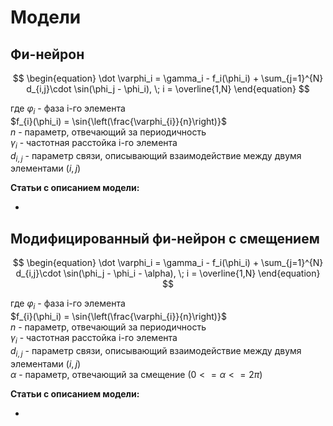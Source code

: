 # Модели

## Фи-нейрон
$$
\begin{equation}
      \dot \varphi_i = \gamma_i - f_i(\phi_i) + \sum_{j=1}^{N} d_{i,j}\cdot \sin(\phi_j - \phi_i), \;  
      i = \overline{1,N}
\end{equation}   
$$

где 
$\varphi_{i}$ -  фаза i-го элемента  
$f_{i}(\phi_i) = \sin{\left(\frac{\varphi_{i}}{n}\right)}$  
$n$ - параметр, отвечающий за периодичность  
$\gamma_{i}$ - частотная расстойка i-го элемента  
$d_{i,j}$ - параметр связи, описывающий взаимодействие между двумя элементами $(i, j)$  


**Статьи с описанием модели:**

  -  


## Модифицированный фи-нейрон с смещением 
$$
\begin{equation}
      \dot \varphi_i = \gamma_i - f_i(\phi_i) + \sum_{j=1}^{N} d_{i,j}\cdot \sin(\phi_j - \phi_i - \alpha), \;  
      i = \overline{1,N}
\end{equation}   
$$

где 
$\varphi_{i}$ -  фаза i-го элемента  
$f_{i}(\phi_i) = \sin{\left(\frac{\varphi_{i}}{n}\right)}$  
$n$ - параметр, отвечающий за периодичность  
$\gamma_{i}$ - частотная расстойка i-го элемента  
$d_{i,j}$ - параметр связи, описывающий взаимодействие между двумя элементами $(i, j)$  
$\alpha$ - параметр, отвечающий за смещение ($0 <= \alpha <=  2 \pi$)  

**Статьи с описанием модели:**

  -  

